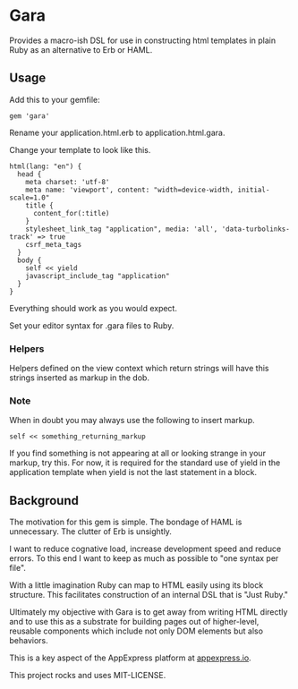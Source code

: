# Gara

Provides a macro-ish DSL for use in constructing html templates in plain Ruby as an alternative to Erb or HAML.

## Usage

Add this to your gemfile:

    gem 'gara'

Rename your application.html.erb to application.html.gara.

Change your template to look like this.

    html(lang: "en") {
      head {
        meta charset: 'utf-8'
        meta name: 'viewport', content: "width=device-width, initial-scale=1.0"
        title {
          content_for(:title)
        }
        stylesheet_link_tag "application", media: 'all', 'data-turbolinks-track' => true
        csrf_meta_tags
      }
      body {
        self << yield
        javascript_include_tag "application"
      }
    }

Everything should work as you would expect.

Set your editor syntax for .gara files to Ruby.

### Helpers

Helpers defined on the view context which return strings will have this strings inserted as markup in the dob.

### Note

When in doubt you may always use the following to insert markup.

    self << something_returning_markup

If you find something is not appearing at all or looking strange in your markup, try this.  For now, it is required for the standard use of yield in the application template when yield is not the last statement in a block.

## Background

The motivation for this gem is simple.  The bondage of HAML is unnecessary.  The clutter of Erb is unsightly.

I want to reduce cognative load, increase development speed and reduce errors.  To this end I want to keep as much as possible to "one syntax per file".

With a little imagination Ruby can map to HTML easily using its block structure.  This facilitates construction of an internal DSL that is "Just Ruby."

Ultimately my objective with Gara is to get away from writing HTML directly and to use this as a substrate for building pages out of higher-level, reusable components which include not only DOM elements but also behaviors.  

This is a key aspect of the AppExpress platform at [appexpress.io](http://appexpress.io).

This project rocks and uses MIT-LICENSE.
